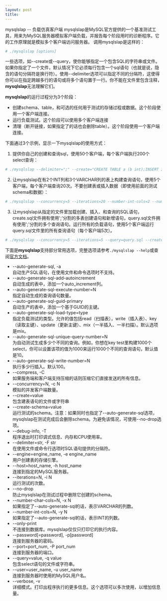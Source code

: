 ```yaml
---
layout: post
title: 
---
```


mysqlslap -- 负载仿真客户端
mysqlslap是MySQL官方提供的一个基准测试工具，用来为MySQL服务器模拟客户端负载，并报告每个阶段用时的诊断程序。它的工作原理就是模拟多个客户端访问服务器。
调用mysqlslap是这样的：
```bash
# ./mysqlslap [options]
```
一些选项，如--create或--query，使你能够指定一个包含SQL的字符串或文件。如果你指定了一个文件，默认情况下它必须每行包含一个sql语句（也就是说，隐含的语句分隔符是换行符）。使用--delimiter选项可以指定不同的分隔符，这使得你可以在指定跨越多行的语句或将多个语句置于一行。你不能在文件里包含注释，**mysqlslap**无法理解它们。

**mysqlslap**的运行过程分为3个阶段：
* 创建schema、table，和可选的任何用于测试的存储过程或数据。这个阶段使用一个客户端连接。
* 运行负载测试。这个阶段可以使用多个客户端连接
* 清理（断开链接，如果指定了的话也会删除table）。这个阶段使用一个客户端连接。

下面通过3个示例，显示一下mysqlslap的使用方式：

1. 提供你自己的创建和查询sql，使用50个客户端，每个客户端执行200个select查询：
```bash
# ./mysqlslap --delimiter=";" --create="CREATE TABLE a (b int);INSERT INTO a VALUES (23)" --query="SELECT * FROM a" --concurrency=50 --iterations=200
```

2. 让mysqlslap在有2个INT列和3个VARCHAR列的表上构建查询语句，使用5个客户端，每个客户端查询20次。不要创建表或插入数据（即使用前面的测试schema和数据）：
```bash
# ./mysqlslap --concurrency=5 --iterations=20 --number-int-cols=2 --number-char-cols=3 --auto-generate-sql
```

3. 让mysqlslap从指定的文件里加载创建、插入、和查询的SQL语句，create.sql文件拥有使用';'分割的多表创建语句和新增语句，query.sql文件拥有使用';'分割的多个查询语句。运行所有的负载语句，使用5个客户端运行query.sql文件里的所有查询语句（每个客户端5次）。
```bash
# ./mysqlslap --concurrency=5 --iterations=5 --query=query.sql --create=create.sql --delimiter=";"
```

下面是**mysqlslap**支持部分常用选项，完整选项请参考`./mysqlslap --help`或查阅[官方文档](http://dev.mysql.com/doc/refman/5.5/en/mysqlslap.html)。

* --auto-generate-sql, -a  
自动生产SQL语句，在使用文件和命令选项时不支持。
* --auto-generate-sql-add-autoincrement  
自动生成的表中，添加一个auto_increment列。
* --auto-generate-sql-execute-number=N  
指定自动生成的查询语句数量。
* --auto-generate-sql-guid-primary  
自动生产的表中，添加一个基于GUID的主键。
* --auto-generate-sql-load-type=type  
指定负载测试的类型。允许的值包括read（扫描表），write（插入表）、key（读取主键）、update（更新主键）、mix（一半插入、一半扫描）。默认选项是mix。
* --auto-generate-sql-unique-query-number=N  
为自动测试生成多少个不同的查询。例如，你想在key test里构建1000个select，你可以设置该项的值为1000来运行1000个不同的查询语句，默认值是10。
* --auto-generate-sql-write-number=N  
执行多少行插入。默认100。
* --compress, -C  
如果服务端和客户端支持压缩的话则压缩它们直接发送的所有信息。
* --concurrency=N, -c N  
模拟的并发客户端数量。
* --create=value  
包含建表语句的文件或字符串
* --create-schema=value  
运行测试的schema。注意：如果同时也指定了--auto-generate-sql选项，mysqlslap在测试完成后会删除schema。为避免该情况，可使用--no-drop选项。
* --debug-info, -T  
程序退出时打印调式信息、内存和CPU使用率。
* --delimiter=str, -F str  
在使用文件或命令行选项时SQL语句提供的分隔符。
* --engine=engine_name, -e engine_name  
用户创建表的存储引擎。
* --host=host_name, -h host_name  
连接到指定的MySQL服务器。
* --iterations=N, -i N  
运行测试的次数。
* --no-drop  
防止mysqlslap在测试过程中删除它创建的schema。
* --number-char-cols=N, -x N  
如果指定了--auto-generate-sql的话，表示VARCHAR的列数。
* --number-int-cols=N, -y N  
如果指定了--auto-generate-sql的话，表示INT的列数。
* --only-print  
不连接到数据库。mysqlslap仅仅只打印它的执行内容。
* --password[=password], -p[password]  
连接到服务器的密码。
* --port=port_num, -P port_num  
连接到服务器的端口。
* --query=value, -q value  
包含select语句的文件或字符串。
* --user=user_name, -u user_name  
连接到服务器时使用的MySQL用户名。
* --verbose, -v  
详细模式。打印出程序执行的更多信息。这个选项可以多次使用，以增加信息量。








